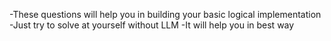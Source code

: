 -These questions will help you in building your basic logical implementation
-Just try to solve at yourself without LLM
-It will help you in best way